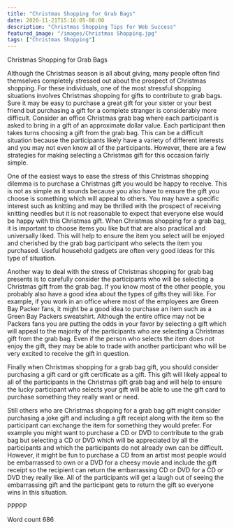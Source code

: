 ```yaml
---
title: "Christmas Shopping for Grab Bags"
date: 2020-11-21T15:16:05-08:00
description: "Christmas Shopping Tips for Web Success"
featured_image: "/images/Christmas Shopping.jpg"
tags: ["Christmas Shopping"]
---
```


Christmas Shopping for Grab Bags

Although the Christmas season is all about giving, many people often find themselves completely stressed out about the prospect of Christmas shopping. For these individuals, one of the most stressful shopping situations involves Christmas shopping for gifts to contribute to grab bags. Sure it may be easy to purchase a great gift for your sister or your best friend but purchasing a gift for a complete stranger is considerably more difficult. Consider an office Christmas grab bag where each participant is asked to bring in a gift of an approximate dollar value. Each participant then takes turns choosing a gift from the grab bag. This can be a difficult situation because the participants likely have a variety of different interests and you may not even know all of the participants. However, there are a few strategies for making selecting a Christmas gift for this occasion fairly simple.

One of the easiest ways to ease the stress of this Christmas shopping dilemma is to purchase a Christmas gift you would be happy to receive. This is not as simple as it sounds because you also have to ensure the gift you choose is something which will appeal to others. You may have a specific interest such as knitting and may be thrilled with the prospect of receiving knitting needles but it is not reasonable to expect that everyone else would be happy with this Christmas gift. When Christmas shopping for a grab bag, it is important to choose items you like but that are also practical and universally liked. This will help to ensure the item you select will be enjoyed and cherished by the grab bag participant who selects the item you purchased. Useful household gadgets are often very good ideas for this type of situation.

Another way to deal with the stress of Christmas shopping for grab bag presents is to carefully consider the participants who will be selecting a Christmas gift from the grab bag. If you know most of the other people, you probably also have a good idea about the types of gifts they will like. For example, if you work in an office where most of the employees are Green Bay Packer fans, it might be a good idea to purchase an item such as a Green Bay Packers sweatshirt. Although the entire office may not be Packers fans you are putting the odds in your favor by selecting a gift which will appeal to the majority of the participants who are selecting a Christmas gift from the grab bag. Even if the person who selects the item does not enjoy the gift, they may be able to trade with another participant who will be very excited to receive the gift in question. 

Finally when Christmas shopping for a grab bag gift, you should consider purchasing a gift card or gift certificate as a gift. This gift will likely appeal to all of the participants in the Christmas gift grab bag and will help to ensure the lucky participant who selects your gift will be able to use the gift card to purchase something they really want or need.

Still others who are Christmas shopping for a grab bag gift might consider purchasing a joke gift and including a gift receipt along with the item so the participant can exchange the item for something they would prefer. For example you might want to purchase a CD or DVD to contribute to the grab bag but selecting a CD or DVD which will be appreciated by all the participants and which the participants do not already own can be difficult. However, it might be fun to purchase a CD from an artist most people would be embarrassed to own or a DVD for a cheesy movie and include the gift receipt so the recipient can return the embarrassing CD or DVD for a CD or DVD they really like. All of the participants will get a laugh out of seeing the embarrassing gift and the participant gets to return the gift so everyone wins in this situation. 

PPPPP

Word count 686






